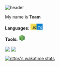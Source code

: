 ![header](https://capsule-render.vercel.app/api?type=slice&color=auto&height=150&section=header&text=Hi%20there%20👋&fontSize=50&fontColor=0049bf&animation=twinkling&fontAlign=80&fontAlignY=20&rotate=370)

My name is **Team**

**Languages:**  <code><img height="20" src="https://raw.githubusercontent.com/github/explore/80688e429a7d4ef2fca1e82350fe8e3517d3494d/topics/javascript/javascript.png"></code><code><img height="20" src="https://raw.githubusercontent.com/github/explore/80688e429a7d4ef2fca1e82350fe8e3517d3494d/topics/typescript/typescript.png"></code>

**Tools:** <code><img height="20" src="https://raw.githubusercontent.com/github/explore/80688e429a7d4ef2fca1e82350fe8e3517d3494d/topics/nodejs/nodejs.png"></code>    

<span>
  <img align="center" src="https://github-readme-stats.vercel.app/api/top-langs/?username=nttps&show_icons=true&theme=dracula&layout=compact&hide_border=true" />
</span>
<span>
  <img align="center" src="https://github-readme-stats.vercel.app/api?username=nttps&include_all_commits=true&show_icons=true&theme=dracula&hide=issues&hide_border=true&count_private=true" />
</span>

[![nttps's wakatime stats](https://github-readme-stats.vercel.app/api/wakatime?username=@nttps&theme=onedark&layout=compact)](https://github.com/nttps)
